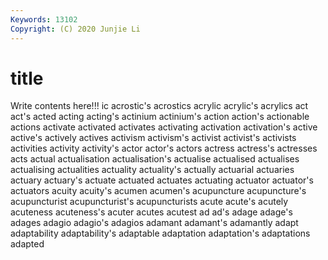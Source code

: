 ```yaml
---
Keywords: 13102
Copyright: (C) 2020 Junjie Li
---
```


# title

Write contents here!!!
ic 
acrostic's 
acrostics 
acrylic
acrylic's 
acrylics 
act 
act's 
acted 
acting 
acting's 
actinium 
actinium's 
action
action's 
actionable 
actions 
activate 
activated 
activates 
activating 
activation 
activation's 
active
active's 
actively 
actives 
activism 
activism's 
activist 
activist's 
activists 
activities 
activity
activity's 
actor 
actor's 
actors 
actress 
actress's 
actresses 
acts 
actual 
actualisation
actualisation's 
actualise 
actualised 
actualises 
actualising 
actualities 
actuality 
actuality's 
actually 
actuarial
actuaries 
actuary 
actuary's 
actuate 
actuated 
actuates 
actuating 
actuator 
actuator's 
actuators
acuity 
acuity's 
acumen 
acumen's 
acupuncture 
acupuncture's 
acupuncturist 
acupuncturist's 
acupuncturists 
acute
acute's 
acutely 
acuteness 
acuteness's 
acuter 
acutes 
acutest 
ad 
ad's 
adage
adage's 
adages 
adagio 
adagio's 
adagios 
adamant 
adamant's 
adamantly 
adapt 
adaptability
adaptability's 
adaptable 
adaptation 
adaptation's 
adaptations 
adapted 
